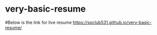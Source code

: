 # very-basic-resume

#Below is the link for live resume
https://spclub531.github.io/very-basic-resume/
